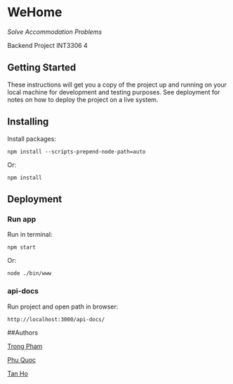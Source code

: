 # WeHome
_Solve Accommodation Problems_

Backend Project INT3306 4
## Getting Started
These instructions will get you a copy of the project up and running on your local machine for development and testing purposes. See deployment for notes on how to deploy the project on a live system.

## Installing
Install packages:

    npm install --scripts-prepend-node-path=auto

Or:

    npm install

## Deployment
### Run app
Run in terminal:
    
    npm start
Or:
    
    node ./bin/www

### api-docs
Run project and open path in browser:

    http://localhost:3000/api-docs/

##Authors

[Trong Pham](https://github.com/phamtrong2001)

[Phu Quoc](https://github.com/npqhp)

[Tan Ho](https://github.com/manhtanit)